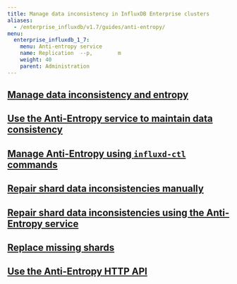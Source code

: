 ```yaml
---
title: Manage data inconsistency in InfluxDB Enterprise clusters
aliases:
  - /enterprise_influxdb/v1.7/guides/anti-entropy/
menu:
  enterprise_influxdb_1_7:
    menu: Anti-entropy service
    name: Replication  --p,        m
    weight: 40
    parent: Administration
---
```


## [Manage data inconsistency and entropy](/enterprise_influxdb/v1.7/administration/replication/manage-data-consistency)

## [Use the Anti-Entropy service to maintain data consistency](/enterprise_influxdb/v1.7/administration/replication/anti-entropy-enabled)

## [Manage Anti-Entropy using `influxd-ctl` commands](/enterprise_influxdb/v1.7/administration/replication/anti-entropy-command-line)

## [Repair shard data inconsistencies manually](/enterprise_influxdb/v1.7/administration/replication/repair-shard-inconsistencies-manually)

## [Repair shard data inconsistencies using the Anti-Entropy service](/enterprise_influxdb/v1.7/administration/replication/repair-shard-inconsistencies-ae)

## [Replace missing shards](/enterprise_influxdb/v1.7/administration/replication/replace-missing-shards)

## [Use the Anti-Entropy HTTP API](/enterprise_influxdb/v1.7/administration/replication/anti-entropy-api)
